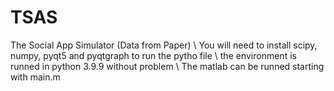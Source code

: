 # TSAS
The Social App Simulator (Data from Paper) \\
You will need to install scipy, numpy, pyqt5 and pyqtgraph to run the pytho file \\
the environment is runned in python 3.9.9 without problem \\
The matlab can be runned starting with main.m
